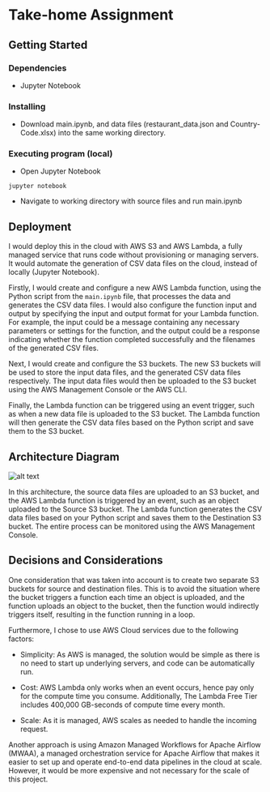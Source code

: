 # Take-home Assignment

## Getting Started

### Dependencies

* Jupyter Notebook

### Installing

* Download main.ipynb, and data files (restaurant_data.json and Country-Code.xlsx) into the same working directory.

### Executing program (local)

* Open Jupyter Notebook
```
jupyter notebook
```
* Navigate to working directory with source files and run main.ipynb

## Deployment 

I would deploy this in the cloud with AWS S3 and AWS Lambda, a fully managed service that runs code without provisioning or managing servers. It would automate the generation of CSV data files on the cloud, instead of locally (Jupyter Notebook).

Firstly, I would create and configure a new AWS Lambda function, using the Python script from the `main.ipynb` file, that processes the data and generates the CSV data files. I would also configure the function input and output by specifying the input and output format for your Lambda function. For example, the input could be a message containing any necessary parameters or settings for the function, and the output could be a response indicating whether the function completed successfully and the filenames of the generated CSV files. 

Next, I would create and configure the S3 buckets. The new S3 buckets will be used to store the input data files, and the generated CSV data files respectively. The input data files would then be uploaded to the S3 bucket using the AWS Management Console or the AWS CLI. 

Finally, the Lambda function can be triggered using an event trigger, such as when a new data file is uploaded to the S3 bucket. The Lambda function will then generate the CSV data files based on the Python script and save them to the S3 bucket.

## Architecture Diagram

![alt text](https://i.ibb.co/JtpJd75/Untitled-drawio.png)

In this architecture, the source data files are uploaded to an S3 bucket, and the AWS Lambda function is triggered by an event, such as an object uploaded to the Source S3 bucket. The Lambda function generates the CSV data files based on your Python script and saves them to the Destination S3 bucket. The entire process can be monitored using the AWS Management Console.

## Decisions and Considerations

One consideration that was taken into account is to create two separate S3 buckets for source and destination files. This is to avoid the situation where the bucket triggers a function each time an object is uploaded, and the function uploads an object to the bucket, then the function would indirectly triggers itself, resulting in the function running in a loop.

Furthermore, I chose to use AWS Cloud services due to the following factors:

- Simplicity: As AWS is managed, the solution would be simple as there is no need to start up underlying servers, and code can be automatically run.

- Cost: AWS Lambda only works when an event occurs, hence pay only for the compute time you consume. Additionally, The Lambda Free Tier includes 400,000 GB-seconds of compute time every month.

- Scale: As it is managed, AWS scales as needed to handle the incoming request. 

Another approach is using Amazon Managed Workflows for Apache Airflow (MWAA), a managed orchestration service for Apache Airflow that makes it easier to set up and operate end-to-end data pipelines in the cloud at scale. However, it would be more expensive and not necessary for the scale of this project.

